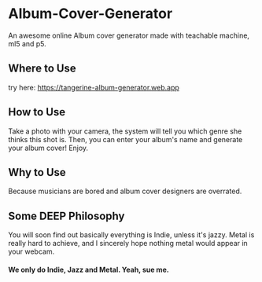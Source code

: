 # Album-Cover-Generator
An awesome online Album cover generator made with teachable machine, ml5 and p5.

## Where to Use
try here:
https://tangerine-album-generator.web.app

## How to Use
Take a photo with your camera, the system will tell you which genre she thinks this shot is. 
Then, you can enter your album's name and generate your album cover! Enjoy.

## Why to Use
Because musicians are bored and album cover designers are overrated.

## Some DEEP Philosophy
You will soon find out basically everything is Indie, unless it's jazzy.
Metal is really hard to achieve, and I sincerely hope nothing metal would appear in your webcam.

#### We only do Indie, Jazz and Metal. Yeah, sue me.
